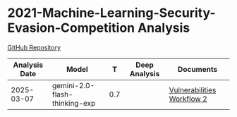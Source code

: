 # 2021-Machine-Learning-Security-Evasion-Competition Analysis

[GitHub Repository](https://github.com/azure/2021-machine-learning-security-evasion-competition)

| Analysis Date | Model | T | Deep Analysis | Documents |
|---------------|-------|---|:-------------:|-----------|
| 2025-03-07 | gemini-2.0-flash-thinking-exp | 0.7 |  | [Vulnerabilities Workflow 2](2025-03-07-gemini-2.0-flash-thinking-exp/vulnerabilities-workflow-2.md) |